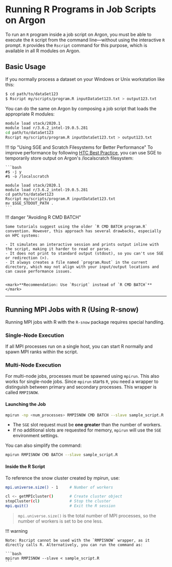 
# Running R Programs in Job Scripts on Argon

To run an `R` program inside a job script on Argon, you must be able to execute the `R` script from the command line—without using the interactive `R` prompt. `R` provides the `Rscript` command for this purpose, which is available in all R modules on Argon.

## Basic Usage

If you normally process a dataset on your Windows or Unix workstation like this:

```bash
$ cd path/to/dataSet123
$ Rscript my/scripts/program.R inputDataSet123.txt > output123.txt
```

You can do the same on Argon by composing a job script that loads the appropriate R modules:

```bash
module load stack/2020.1
module load r/3.6.2_intel-19.0.5.281
cd path/to/dataSet123
Rscript my/scripts/program.R inputDataSet123.txt > output123.txt
```

!!! tip "Using SGE and Scratch Filesystems for Better Performance"
    To improve performance by following [HTC Best Practice](https://uiowa.atlassian.net/wiki/spaces/hpcdocs/pages/76513456/Best+Practices+for+High+Throughput+Jobs), you can use SGE to temporarily store output on Argon's /localscratch filesystem:

    ```bash
    #$ -j y
    #$ -o /localscratch
    
    module load stack/2020.1
    module load r/3.6.2_intel-19.0.5.281
    cd path/to/dataSet123
    Rscript my/scripts/program.R inputDataSet123.txt
    mv $SGE_STDOUT_PATH .
    ```

!!! danger "Avoiding R CMD BATCH"

    Some tutorials suggest using the older `R CMD BATCH program.R` convention. However, this approach has several drawbacks, especially on HPC systems:

    - It simulates an interactive session and prints output inline with the script, making it harder to read or parse.
    - It does not print to standard output (stdout), so you can't use SGE or redirection (>).
    - It always creates a file named `program.Rout` in the current directory, which may not align with your input/output locations and can cause performance issues.
    

    <mark>**Recommendation: Use `Rscript` instead of `R CMD BATCH`**</mark>


---

## Running MPI Jobs with R (Using R-snow)

Running MPI jobs with R with the `R-snow` package requires special handling.

### Single-Node Execution

If all MPI processes run on a single host, you can start R normally and spawn MPI ranks within the script.

### Multi-Node Execution

For multi-node jobs, processes must be spawned using `mpirun`. This also works for single-node jobs. Since `mpirun` starts `R`, you need a wrapper to distinguish between primary and secondary processes. This wrapper is called `RMPISNOW`.

#### Launching the Job

```bash
mpirun -np <num_processes> RMPISNOW CMD BATCH --slave sample_script.R
```

- The `SGE` slot request must be **one greater** than the number of workers.
- If no additional slots are requested for memory, `mpirun` will use the `SGE` environment settings.

You can also simplify the command:
```bash
mpirun RMPISNOW CMD BATCH --slave sample_script.R
```

#### Inside the R Script

To reference the snow cluster created by mpirun, use:

```bash
mpi.universe.size() - 1     # Number of workers

cl <- getMPIcluster()       # Create cluster object
stopCluster(cl)             # Stop the cluster
mpi.quit()                  # Exit the R session
```
> `mpi.universe.size()` is the total number of MPI processes, so the number of workers is set to be one less.


!!! warning 

    Note: Rscript cannot be used with the `RMPISNOW` wrapper, as it directly calls R. Alternatively, you can run the command as:
    
    ```bash
    mpirun RMPISNOW --slave < sample_script.R
    ```
